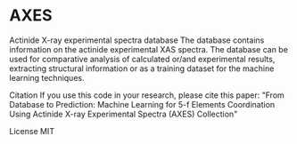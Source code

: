 # AXES
Actinide X-ray experimental spectra database
The database contains information on the actinide experimental XAS spectra. The database can be used for comparative analysis of calculated or/and experimental results, extracting structural information or as a training dataset for the machine learning techniques.  



Citation
If you use this code in your research, please cite this paper: "From Database to Prediction: Machine Learning for 5-f Elements Coordination Using Actinide X-ray Experimental Spectra (AXES) Collection"

License
MIT
